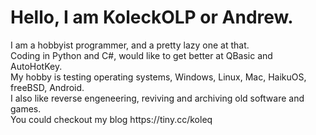 <h1>Hello, I am KoleckOLP or Andrew.</h1>
<p>
I am a hobbyist programmer, and a pretty lazy one at that.<br>
Coding in Python and C#, would like to get better at QBasic and AutoHotKey.<br>
My hobby is testing operating systems, Windows, Linux, Mac, HaikuOS, freeBSD, Android.<br>
I also like reverse engeneering, reviving and archiving old software and games.<br>
You could checkout my blog https://tiny.cc/koleq
</p>
